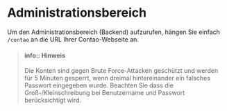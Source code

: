 # Administrationsbereich

Um den Administrationsbereich (Backend) aufzurufen, hängen Sie einfach
`/contao` an die URL Ihrer Contao-Webseite an.

> #### info:: Hinweis 
> Die Konten sind gegen Brute Force-Attacken geschützt und werden für 5
> Minuten gesperrt, wenn dreimal hintereinander ein falsches Passwort eingegeben
> wurde. Beachten Sie dass die Groß-/Kleinschreibung bei Benutzername und Passwort
> berücksichtigt wird.
